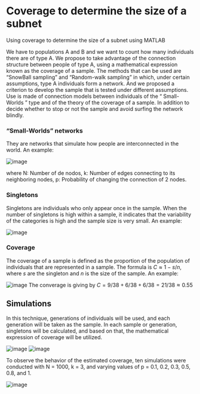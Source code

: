 # Coverage to determine the size of a subnet
Using coverage to determine the size of a subnet using MATLAB

We have to populations A and B and we want to count how many individuals there are of type A. We propose to take advantage of the connection structure between people of type A, using a mathematical expression known
as the coverage of a sample. The methods that can be used are “SnowBall sampling” and “Random-walk sampling” in which, under certain assumptions, type A individuals form a network. And we proposed a criterion to develop
the sample that is tested under different assumptions. Use is made of connection models between individuals of the “ Small-Worlds ” type and of the theory of the coverage of a sample. In addition to decide whether to stop or not the sample and avoid surfing the network blindly.

### “Small-Worlds” networks
They are networks that simulate how people are interconnected in the world. An example:

![image](https://github.com/YairCCastillo/ConvergeSubnet/assets/49602985/947861bb-40ac-43c9-9e21-f2a6afa0c685)

where N: Number of de nodos, k: Number of edges connecting to its neighboring nodes, p: Probability of changing the connection of 2 nodes.



### Singletons
Singletons are individuals who only appear once in the sample. When the number of singletons is high within a sample, it indicates that the variability of the categories is high and the sample size is very small. An example:

![image](https://github.com/YairCCastillo/ConvergeSubnet/assets/49602985/b2f61234-940d-425e-aebb-2e2233d97509)

### Coverage
The coverage of a sample is defined as the proportion of the population of individuals that are represented in a sample. The formula is $C\approx 1-s/n$, where $s$ are the singleton and $n$ is the size of the sample. An example:

![image](https://github.com/YairCCastillo/ConvergeSubnet/assets/49602985/8999710d-00ff-4e9c-b1eb-856e423b80b7)
The converage is giving by $C=9/38+6/38+6/38=21/38\approx 0.55$

## Simulations
In this technique, generations of individuals will be used, and each generation will be taken as the sample. In each sample or generation, singletons will be calculated, and based on that, the mathematical expression of coverage will be utilized. 

![image](https://github.com/YairCCastillo/ConvergeSubnet/assets/49602985/5ccad49e-3284-41f4-8daa-0ca67a0de85b)
![image](https://github.com/YairCCastillo/ConvergeSubnet/assets/49602985/4cc9099c-5076-4e47-9da0-ab0781ba1bd0)

To observe the behavior of the estimated coverage, ten simulations were conducted with N = 1000, k = 3, and varying values of p = 0.1, 0.2, 0.3, 0.5, 0.8, and 1.

![image](https://github.com/YairCCastillo/ConvergeSubnet/assets/49602985/cc948693-28fb-4bef-b418-81e658c8a8c6)

